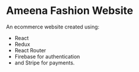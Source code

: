 # Ameena Fashion Website

An ecommerce website created using:

-   React
-   Redux
-   React Router
-   Firebase for authentication
-   and Stripe for payments.
